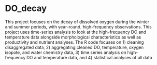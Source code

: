 # DO_decay
This project focuses on the decay of dissolved oxygen during the winter and summer periods, with year-round, high-frequency observations. This project uses time-series analysis to look at the high-frequency DO and temperature data alongside morphological characteristics as well as productivity and nutrient analyses. The R code focuses on 1) cleaning disaggregated data, 2) aggregating cleaned DO, temperature, oxygen isopote, and water chemistry data, 3) time series analysis on high-frequency DO and temperature data, and 4) statistical analyses of all data
